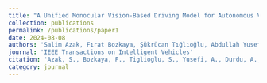 ```yaml
---
title: "A Unified Monocular Vision-Based Driving Model for Autonomous Vehicles with Multi-Task Capabilities- (Under Review, Minor Revision)"
collection: publications
permalink: /publications/paper1
date: 2024-08-08
authors: 'Salim Azak, Fırat Bozkaya, Şükrücan Tığlıoğlu, Abdullah Yusefi, Akif Durdu'
journal: 'IEEE Transactions on Intelligent Vehicles'
citation: 'Azak, S., Bozkaya, F., Tiglioglu, S., Yusefi, A., Durdu, A., “A Unified Monocular Vision-Based Driving Model for Autonomous Vehicles with Multi-Task Capabilities”, IEEE Transactions on Intelligent Vehicles, 2024.'
category: journal
---
```

<!--Makalenin özeti, indirme bağlantıları--> 
